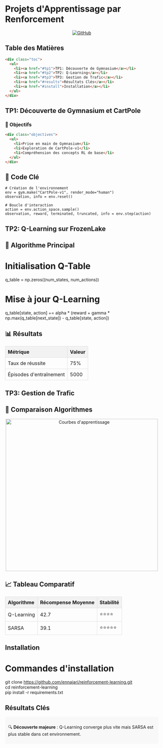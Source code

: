 # Projets d'Apprentissage par Renforcement

<div align="center">
  <a href="https://github.com/ennajari/reinforcement-learning">
    <img src="https://img.shields.io/badge/GitHub-View_on_GitHub-blue?logo=github" alt="GitHub">
  </a>
</div>

## Table des Matières
```html
<div class="toc">
  <ul>
    <li><a href="#tp1">TP1: Découverte de Gymnasium</a></li>
    <li><a href="#tp2">TP2: Q-Learning</a></li>
    <li><a href="#tp3">TP3: Gestion de Trafic</a></li>
    <li><a href="#results">Résultats Clés</a></li>
    <li><a href="#install">Installation</a></li>
  </ul>
</div>
```
<h2 id="tp1">TP1: Découverte de Gymnasium et CartPole</h2>

### 🎯 Objectifs
```html
<div class="objectives">
  <ul>
    <li>Prise en main de Gymnasium</li>
    <li>Exploration de CartPole-v1</li>
    <li>Compréhension des concepts RL de base</li>
  </ul>
</div>
```
## 📝 Code Clé
    # Création de l'environnement
    env = gym.make("CartPole-v1", render_mode="human")
    observation, info = env.reset()

    # Boucle d'interaction
    action = env.action_space.sample()
    observation, reward, terminated, truncated, info = env.step(action)
<h2 id="tp2">TP2: Q-Learning sur FrozenLake</h2>

## 🧠 Algorithme Principal
# Initialisation Q-Table
q_table = np.zeros((num_states, num_actions))

# Mise à jour Q-Learning
q_table[state, action] += alpha * (reward + gamma * np.max(q_table[next_state]) - q_table[state, action])

## 📊 Résultats
<div class="results">
  <table>
    <tr>
      <th>Métrique</th>
      <th>Valeur</th>
    </tr>
    <tr>
      <td>Taux de réussite</td>
      <td>75%</td>
    </tr>
    <tr>
      <td>Épisodes d'entraînement</td>
      <td>5000</td>
    </tr>
  </table>
</div>

<h2 id="tp3">TP3: Gestion de Trafic</h2>

## 🔄 Comparaison Algorithmes

<div style="text-align:center">
  <img src="https://github.com/ennajari/reinforcement-learning/raw/main/images/curves.png" width="500" alt="Courbes d'apprentissage">
</div>

## 📈 Tableau Comparatif

<table>
  <tr>
    <th>Algorithme</th>
    <th>Récompense Moyenne</th>
    <th>Stabilité</th>
  </tr>
  <tr>
    <td>Q-Learning</td>
    <td>42.7</td>
    <td>⭐⭐⭐⭐</td>
  </tr>
  <tr>
    <td>SARSA</td>
    <td>39.1</td>
    <td>⭐⭐⭐⭐⭐</td>
  </tr>
</table>

<h2 id="install">Installation</h2>

# Commandes d'installation
git clone https://github.com/ennajari/reinforcement-learning.git <br>
cd reinforcement-learning <br>
pip install -r requirements.txt <br>

<h2 id="results">Résultats Clés</h2>

<div class="highlight">
  <p>🔍 <strong>Découverte majeure</strong> : Q-Learning converge plus vite mais SARSA est plus stable dans cet environnement.</p>
</div>

<style> .toc ul { list-style-type: none; padding-left: 0; } .highlight { background-color: #f8f8f8; padding: 10px; border-radius: 5px; } table { border-collapse: collapse; width: 100%; margin: 20px 0; } th, td { border: 1px solid #ddd; padding: 8px; text-align: left; } th { background-color: #f2f2f2; } </style>




